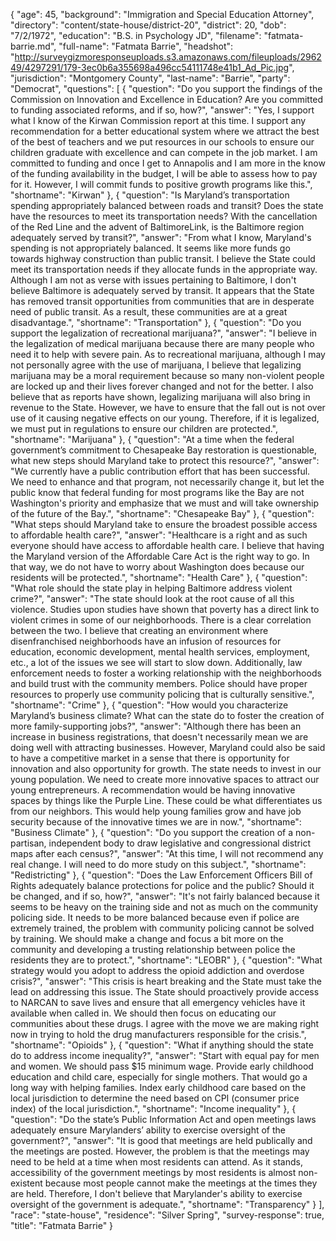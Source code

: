{
  "age": 45,
  "background": "Immigration and Special Education Attorney",
  "directory": "content/state-house/district-20",
  "district": 20,
  "dob": "7/2/1972",
  "education": "B.S. in Psychology JD",
  "filename": "fatmata-barrie.md",
  "full-name": "Fatmata Barrie",
  "headshot": "http://surveygizmoresponseuploads.s3.amazonaws.com/fileuploads/296249/4297291/179-3ec0b6a355698a496cc54111748e41b1_Ad_Pic.jpg",
  "jurisdiction": "Montgomery County",
  "last-name": "Barrie",
  "party": "Democrat",
  "questions": [
    {
      "question": "Do you support the findings of the Commission on Innovation and Excellence in Education? Are you committed to funding associated reforms, and if so, how?",
      "answer": "Yes, I support what I know of the Kirwan Commission report at this time.  I support any recommendation for a better educational system where we attract the best of the best of teachers and we put resources in our schools to ensure our children graduate with excellence and can compete in the job market.   I am committed to funding and once I get to Annapolis and I am more in the know of the funding availability in the budget, I will be able to assess how to pay for it. However, I will commit funds to positive growth programs like this.",
      "shortname": "Kirwan"
    },
    {
      "question": "Is Maryland’s transportation spending appropriately balanced between roads and transit? Does the state have the resources to meet its transportation needs? With the cancellation of the Red Line and the advent of BaltimoreLink, is the Baltimore region adequately served by transit?",
      "answer": "From what I know, Maryland's spending is not appropriately balanced. It seems like more funds go towards highway construction than public transit. I believe the State could meet its transportation needs if they allocate funds in the appropriate way.  Although I am not as verse with issues pertaining to Baltimore, I don't believe Baltimore is adequately served by transit. It appears that the State has removed transit opportunities from communities that are in desperate need of public transit. As a result, these communities are at a great disadvantage.",
      "shortname": "Transportation"
    },
    {
      "question": "Do you support the legalization of recreational marijuana?",
      "answer": "I believe in the legalization of medical marijuana because there are many people who need it to help with severe pain.  As to recreational marijuana, although I may not personally agree with the use of marijuana, I believe that legalizing marijuana may be a moral requirement because so many non-violent people are locked up and their lives forever changed and not for the better.  I also believe that as reports have shown, legalizing marijuana will also bring in revenue to the State. However, we have to ensure that the fall out is not over use of it causing negative effects on our young. Therefore, if it is legalized, we must put in regulations to ensure our children are protected.",
      "shortname": "Marijuana"
    },
    {
      "question": "At a time when the federal government’s commitment to Chesapeake Bay restoration is questionable, what new steps should Maryland take to protect this resource?",
      "answer": "We currently have a public contribution effort that has been successful. We need to enhance and that program, not necessarily change it, but let the public know that federal funding for most programs like the Bay are not Washington's priority and emphasize that we must and will take ownership of the future of the Bay.",
      "shortname": "Chesapeake Bay"
    },
    {
      "question": "What steps should Maryland take to ensure the broadest possible access to affordable health care?",
      "answer": "Healthcare is a right and as such everyone should have access to affordable health care. I believe that having the Maryland version of the Affordable Care Act is the right way to go. In that way, we do not have to worry about Washington does because our residents will be protected.",
      "shortname": "Health Care"
    },
    {
      "question": "What role should the state play in helping Baltimore address violent crime?",
      "answer": "The state should look at the root cause of all this violence. Studies upon studies have shown that poverty has a direct link to violent crimes in some of our neighborhoods.  There is a clear correlation between the two. I believe that creating an environment where disenfranchised neighborhoods have an infusion of resources for education, economic development, mental health services, employment, etc., a lot of the issues we see will start to slow down.  Additionally, law enforcement needs to foster a working relationship with the neighborhoods and build trust with the community members.  Police should have proper resources to properly use community policing that is culturally sensitive.",
      "shortname": "Crime"
    },
    {
      "question": "How would you characterize Maryland’s business climate? What can the state do to foster the creation of more family-supporting jobs?",
      "answer": "Although there has been an increase in business registrations, that doesn't necessarily mean we are doing well with attracting businesses.  However, Maryland could also be said to have a competitive market in a sense that there is opportunity for innovation and also opportunity for growth.  The state needs to invest in our young population. We need to create more innovative spaces to attract our young entrepreneurs. A recommendation would be having innovative spaces by things like the Purple Line. These could be what differentiates us from our neighbors. This would help young families grow and have job security because of the innovative times we are in now.",
      "shortname": "Business Climate"
    },
    {
      "question": "Do you support the creation of a non-partisan, independent body to draw legislative and congressional district maps after each census?",
      "answer": "At this time, I will not recommend any real change. I will need to do more study on this subject.",
      "shortname": "Redistricting"
    },
    {
      "question": "Does the Law Enforcement Officers Bill of Rights adequately balance protections for police and the public? Should it be changed, and if so, how?",
      "answer": "It's not fairly balanced because it seems to be heavy on the training side and not as much on the community policing side. It needs to be more balanced because even if police are extremely trained, the problem with community policing cannot be solved by training. We should make a change and focus a bit more on the community and developing a trusting relationship between police the residents they are to protect.",
      "shortname": "LEOBR"
    },
    {
      "question": "What strategy would you adopt to address the opioid addiction and overdose crisis?",
      "answer": "This crisis is heart breaking and the State must take the lead on addressing this issue. The State should proactively provide access to NARCAN to save lives and ensure that all emergency vehicles have it available when called in. We should then focus on educating our communities about these drugs. I agree with the move we are making right now in trying to hold the drug manufacturers responsible for the crisis.",
      "shortname": "Opioids"
    },
    {
      "question": "What if anything should the state do to address income inequality?",
      "answer": "Start with equal pay for men and women. We should pass $15 minimum wage. Provide early childhood education and child care, especially for single mothers. That would go a long way with helping families. Index early childhood care based on the local jurisdiction to determine the need based on CPI (consumer price index) of the local jurisdiction.",
      "shortname": "Income inequality"
    },
    {
      "question": "Do the state’s Public Information Act and open meetings laws adequately ensure Marylanders’ ability to exercise oversight of the government?",
      "answer": "It is good that meetings are held publically and the meetings are posted.  However, the problem is that the meetings may need to be held at a time when most residents can attend. As it stands, accessibility of the government meetings by most residents is almost non-existent because most people cannot make the meetings at the times they are held. Therefore, I don't believe that Marylander's ability to exercise oversight of the government is adequate.",
      "shortname": "Transparency"
    }
  ],
  "race": "state-house",
  "residence": "Silver Spring",
  "survey-response": true,
  "title": "Fatmata Barrie"
}
